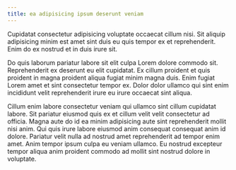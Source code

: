 ```yaml
---
title: ea adipisicing ipsum deserunt veniam
---
```


Cupidatat consectetur adipisicing voluptate occaecat cillum nisi. Sit aliquip adipisicing minim est amet sint duis eu quis tempor ex et reprehenderit. Enim do ex nostrud et in duis irure sit.

Do quis laborum pariatur labore sit elit culpa Lorem dolore commodo sit. Reprehenderit ex deserunt eu elit cupidatat. Ex cillum proident et quis proident in magna proident aliqua fugiat minim magna duis. Enim fugiat Lorem amet et sint consectetur tempor ex. Dolor dolor ullamco qui sint enim incididunt velit reprehenderit irure eu irure occaecat sint aliqua.

Cillum enim labore consectetur veniam qui ullamco sint cillum cupidatat labore. Sit pariatur eiusmod quis ex et cillum velit velit consectetur ad officia. Magna aute do id ea minim adipisicing aute sint reprehenderit mollit nisi anim. Qui quis irure labore eiusmod anim consequat consequat anim id dolore. Pariatur velit nulla ad nostrud amet reprehenderit ad tempor enim amet. Anim tempor ipsum culpa eu veniam ullamco. Eu nostrud excepteur tempor aliqua anim proident commodo ad mollit sint nostrud dolore in voluptate.
